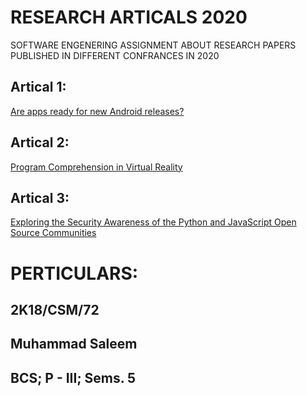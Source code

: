 # RESEARCH ARTICALS 2020
SOFTWARE ENGENERING ASSIGNMENT ABOUT RESEARCH PAPERS PUBLISHED IN DIFFERENT CONFRANCES IN 2020
## Artical 1:
 [Are apps ready for new Android releases?](https://github.com/saleem3864/MSR-CONF-RESEARCH-ARTICALS-2020-/tree/master/ARTICLE_1)
## Artical 2:
[Program Comprehension in Virtual Reality](https://github.com/saleem3864/MSR-CONF-RESEARCH-ARTICALS-2020-/tree/master/ARTICLE_2)
## Artical 3:
[Exploring the Security Awareness of the Python and JavaScript Open Source Communities](https://github.com/saleem3864/MSR-CONF-RESEARCH-ARTICALS-2020-/tree/master/ARTICLE_3)
# PERTICULARS:
## 2K18/CSM/72
## Muhammad Saleem
## BCS; P - III; Sems. 5
